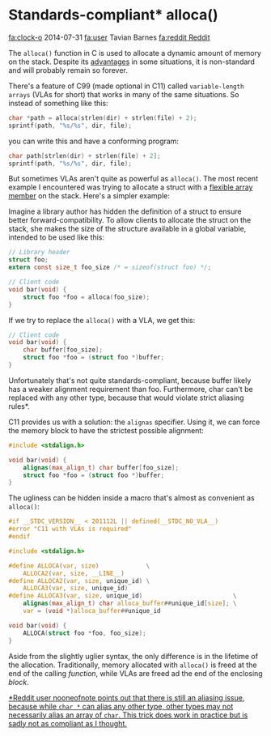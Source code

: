 # Standards-compliant\* alloca()

<div class="infobar">

<fa:clock-o> 2014-07-31
<fa:user> Tavian Barnes
[<fa:reddit> Reddit](https://www.reddit.com/r/C_Programming/comments/2cdpmd/standardscompliant_alloca/)

</div>


The `alloca()` function in C is used to allocate a dynamic amount of memory on the stack.
Despite its [advantages] in some situations, it is non-standard and will probably remain so forever.

[`alloca()`]: https://man7.org/linux/man-pages/man3/alloca.3.html
[advantages]: https://www.gnu.org/software/libc/manual/html_node/Advantages-of-Alloca.html

There's a feature of C99 (made optional in C11) called `variable-length arrays` (VLAs for short) that works in many of the same situations. So instead of something like this:

```c
char *path = alloca(strlen(dir) + strlen(file) + 2);
sprintf(path, "%s/%s", dir, file);
```

you can write this and have a conforming program:

```c
char path[strlen(dir) + strlen(file) + 2];
sprintf(path, "%s/%s", dir, file);
```

But sometimes VLAs aren't quite as powerful as `alloca()`.
The most recent example I encountered was trying to allocate a struct with a [flexible array member] on the stack. Here's a simpler example:

[flexible array member]: https://www.google.ca/search?q=flexible+array+member


Imagine a library author has hidden the definition of a struct to ensure better forward-compatibility.
To allow clients to allocate the struct on the stack, she makes the size of the structure available in a global variable, intended to be used like this:

```c
// Library header
struct foo;
extern const size_t foo_size /* = sizeof(struct foo) */;

// Client code
void bar(void) {
    struct foo *foo = alloca(foo_size);
}
```

If we try to replace the `alloca()` with a VLA, we get this:

```c
// Client code
void bar(void) {
    char buffer[foo_size];
    struct foo *foo = (struct foo *)buffer;
}
```

Unfortunately that's not quite standards-compliant, because buffer likely has a weaker alignment requirement than foo.
Furthermore, char can't be replaced with any other type, because that would violate strict aliasing rules*.

C11 provides us with a solution: the `alignas` specifier. Using it, we can force the memory block to have the strictest possible alignment:

```c
#include <stdalign.h>

void bar(void) {
    alignas(max_align_t) char buffer[foo_size];
    struct foo *foo = (struct foo *)buffer;
}
```

The ugliness can be hidden inside a macro that's almost as convenient as `alloca()`:

```c
#if __STDC_VERSION__ < 201112L || defined(__STDC_NO_VLA__)
#error "C11 with VLAs is required"
#endif

#include <stdalign.h>

#define ALLOCA(var, size)             \
    ALLOCA2(var, size, __LINE__)
#define ALLOCA2(var, size, unique_id) \
    ALLOCA3(var, size, unique_id)
#define ALLOCA3(var, size, unique_id)                         \
    alignas(max_align_t) char alloca_buffer##unique_id[size]; \
    var = (void *)alloca_buffer##unique_id

void bar(void) {
    ALLOCA(struct foo *foo, foo_size);
}
```

Aside from the slightly uglier syntax, the only difference is in the lifetime of the allocation.
Traditionally, memory allocated with `alloca()` is freed at the end of the calling *function*, while VLAs are freed ad the end of the enclosing *block*.

<ins>*Reddit user [nooneofnote] points out that there is still an aliasing issue, because while `char *` can alias any other type, other types may not necessarily alias an array of `char`.
This trick does work in practice but is sadly not as compliant as I thought.</ins>

[nooneofnote]: http://www.reddit.com/user/nooneofnote
